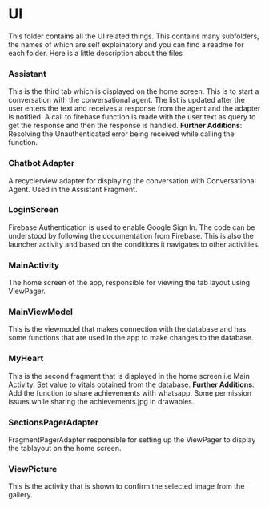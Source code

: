 # UI
This folder contains all the UI related things. This contains many subfolders, the names of which are self explainatory and you can find a readme for each folder. Here is a little description about the files

### Assistant
This is the third tab which is displayed on the home screen. This is to start a conversation with the conversational agent. The list is updated after the user enters the text and receives a response from the agent and the adapter is notified. A call to firebase function is made with the user text as query to get the response and then the response is handled.
**Further Additions**: Resolving the Unauthenticated error being received while calling the function.

### Chatbot Adapter
A recyclerview adapter for displaying the conversation with Conversational Agent. Used in the Assistant Fragment.

### LoginScreen
Firebase Authentication is used to enable Google Sign In. The code can be understood by following the documentation from Firebase. This is also the launcher activity and based on the conditions it navigates to other activities.

### MainActivity
The home screen of the app, responsible for viewing the tab layout using ViewPager.

### MainViewModel
This is the viewmodel that makes connection with the database and has some functions that are used in the app to make changes to the database.

### MyHeart
This is the second fragment that is displayed in the home screen i.e Main Activity. Set value to vitals obtained from the database.
**Further Additions**: Add the function to share achievements with whatsapp. Some permission issues while sharing the achievements.jpg in drawables.

### SectionsPagerAdapter
FragmentPagerAdapter responsible for setting up the ViewPager to display the tablayout on the home screen.

### ViewPicture
This is the activity that is shown to confirm the selected image from the gallery.
